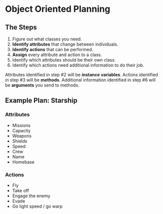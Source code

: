 Object Oriented Planning
========================

The Steps
---------

1. Figure out what classes you need.
2. **Identify attributes** that change between individuals.
3. **Identify actions** that can be performed.
4. **Assign** every attribute and action to a class.
5. Identify which attributes should be their own class.
6. Identify which actions need additional information to do their job.

Attributes identified in step #2 will be **instance variables**.
Actions identified in step #3 will be **methods**.
Additional information identified in step #6 will be **arguments** you send to methods.


Example Plan: Starship
----------------------

### Attributes ###

- Missions
- Capacity
- Weapons
- Shields
- Speed
- Crew
- Name
- Homebase


### Actions ###

- Fly
- Take off
- Engage the enemy
- Evade
- Go light speed / go warp


